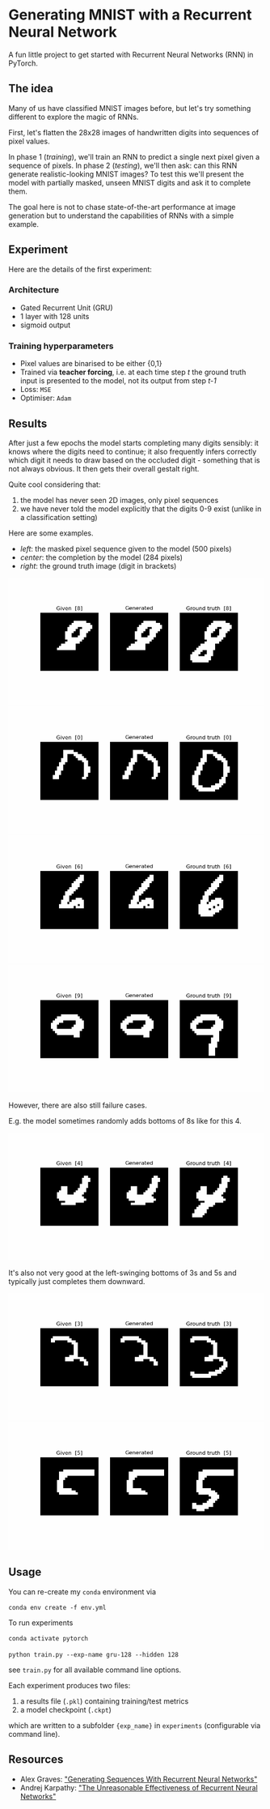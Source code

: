 # Generating MNIST with a Recurrent Neural Network

A fun little project to get started with Recurrent Neural Networks (RNN) in PyTorch.

## The idea

Many of us have classified MNIST images before, but let's try something different to explore the magic of RNNs.

First, let's flatten the 28x28 images of handwritten digits into sequences of pixel values.

In phase 1 (*training*), we'll train an RNN to predict 
a single next pixel given a sequence of pixels. In phase 2 (*testing*), we'll then ask: can this RNN generate realistic-looking
MNIST images? To test this we'll present the model with partially masked, unseen MNIST digits
and ask it to complete them.

The goal here is not to chase state-of-the-art performance at image generation but
to understand the capabilities of RNNs with a simple example.

## Experiment

Here are the details of the first experiment:

### Architecture 

* Gated Recurrent Unit (GRU)
* 1 layer with 128 units
* sigmoid output

### Training hyperparameters

* Pixel values are binarised to be either {0,1}
* Trained via **teacher forcing**, i.e. at each time step *t* the ground truth input is presented to the model, not its output from step *t-1*
* Loss: `MSE`
* Optimiser: `Adam`

## Results

After just a few epochs the model starts completing many digits sensibly:
it knows where the digits need to continue; it also frequently infers correctly
which digit it needs to draw based on the occluded digit - something that is not always obvious.
It then gets their overall gestalt right. 

Quite cool considering that:
1. the model has never seen 2D images, only pixel sequences
2. we have never told the model explicitly that the digits 0-9 exist (unlike in a classification setting)

Here are some examples. 

* *left*: the masked pixel sequence given to the model (500 pixels)
* *center*: the completion by the model (284 pixels)
* *right*: the ground truth image (digit in brackets)

![example](plots/examples/8-1141.gif)
![example](plots/examples/0-1924.gif)
![example](plots/examples/6-4763.gif)
![example](plots/examples/9-0371.gif)

However, there are also still failure cases.

E.g. the model sometimes randomly adds bottoms of 8s like for this 4.

![example 0](plots/examples/4-2147.gif)

It's also not very good at the left-swinging bottoms of 3s and 5s and typically
just completes them downward.

![example 0](plots/examples/3-0687.gif)
![example 0](plots/examples/5-3577.gif)


## Usage

You can re-create my `conda` environment via

```shell
conda env create -f env.yml
```

To run experiments


```shell
conda activate pytorch

python train.py --exp-name gru-128 --hidden 128
```
see `train.py` for all available command line options.

Each experiment produces two files: 
1. a results file (`.pkl`) containing training/test metrics
2. a model checkpoint (`.ckpt`) 

which are written to a subfolder `{exp_name}` in `experiments` (configurable via command line).

## Resources

* Alex Graves: ["Generating Sequences With Recurrent Neural Networks"](https://arxiv.org/pdf/1308.0850)
* Andrej Karpathy: ["The Unreasonable Effectiveness of Recurrent Neural Networks"](https://karpathy.github.io/2015/05/21/rnn-effectiveness/)
